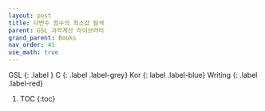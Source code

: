 ```yaml
---
layout: post
title: 다변수 함수의 최소값 탐색
parent: GSL 과학계산 라이브러리
grand_parent: Books
nav_order: 41
use_math: true
---
```


GSL
{: .label }
C
{: .label .label-grey}
Kor
{: label .label-blue}
Writing
{: .label .label-red}

1. TOC
{:toc}

